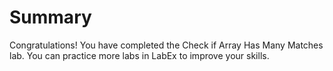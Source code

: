 # Summary

Congratulations! You have completed the Check if Array Has Many Matches lab. You can practice more labs in LabEx to improve your skills.
